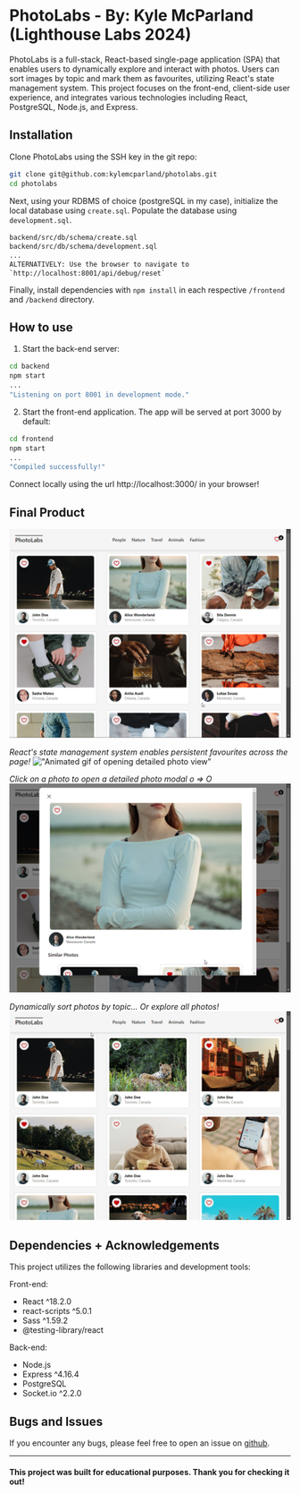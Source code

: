 # PhotoLabs - By: Kyle McParland (Lighthouse Labs 2024)
PhotoLabs is a full-stack, React-based single-page application (SPA) that enables users to dynamically explore and interact with photos. Users can sort images by topic and mark them as favourites, utilizing React's state management system. This project focuses on the front-end, client-side user experience, and integrates various technologies including React, PostgreSQL, Node.js, and Express.

## Installation

Clone PhotoLabs using the SSH key in the git repo:
```bash
git clone git@github.com:kylemcparland/photolabs.git
cd photolabs
```
Next, using your RDBMS of choice (postgreSQL in my case), initialize the local database using `create.sql`. Populate the database using `development.sql`.
```
backend/src/db/schema/create.sql
backend/src/db/schema/development.sql
...
ALTERNATIVELY: Use the browser to navigate to `http://localhost:8001/api/debug/reset`
```

Finally, install dependencies with `npm install` in each respective `/frontend` and `/backend` directory.

## How to use

1. Start the back-end server:
```sh
cd backend
npm start
...
"Listening on port 8001 in development mode."
```
2. Start the front-end application. The app will be served at port 3000 by default:

```sh
cd frontend
npm start
...
"Compiled successfully!"
```
Connect locally using the url http://localhost:3000/ in your browser!

## Final Product

!["Screenshot of PhotoLabs homepage"](https://raw.githubusercontent.com/kylemcparland/photolabs/refs/heads/main/screenshots/PHOTOLABSmain.png "Screenshot of PhotoLabs homepage")

_React's state management system enables persistent favourites across the page!_
!["Animated gif of opening detailed photo view"](https://github.com/kylemcparland/photolabs/blob/main/screenshots/PHOTOLABS-modal.gif?raw=true "Animated gif of opening detailed photo view")

_Click on a photo to open a detailed photo modal o => O_
!["Screenshot of detailed photo view"](https://raw.githubusercontent.com/kylemcparland/photolabs/refs/heads/main/screenshots/PHOTOLABS-modal.png "Screenshot of detailed photo view")

_Dynamically sort photos by topic... Or explore all photos!_
!["Animated gif of sorting photos by topic"](https://raw.githubusercontent.com/kylemcparland/photolabs/refs/heads/main/screenshots/PHOTOLABS-topics.gif "Animated gif of sorting photos by topic")

## Dependencies + Acknowledgements
This project utilizes the following libraries and development tools:

Front-end:
- React ^18.2.0
- react-scripts ^5.0.1
- Sass ^1.59.2
- @testing-library/react

Back-end:
- Node.js
- Express ^4.16.4
- PostgreSQL
- Socket.io ^2.2.0

## Bugs and Issues
If you encounter any bugs, please feel free to open an issue on [github](https://github.com/kylemcparland/photolabs/issues).

---

#### This project was built for educational purposes. Thank you for checking it out!